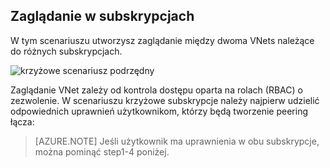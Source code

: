 ## <a name="peering-across-subscriptions"></a>Zaglądanie w subskrypcjach

W tym scenariuszu utworzysz zaglądanie między dwoma VNets należące do różnych subskrypcjach.

![krzyżowe scenariusz podrzędny](./media/virtual-networks-create-vnetpeering-scenario-crosssub-include/figure01.PNG)

Zaglądanie VNet zależy od kontrola dostępu oparta na rolach (RBAC) o zezwolenie. W scenariuszu krzyżowe subskrypcje należy najpierw udzielić odpowiednich uprawnień użytkownikom, którzy będą tworzenie peering łącza:

> [AZURE.NOTE] Jeśli użytkownik ma uprawnienia w obu subskrypcje, można pominąć step1-4 poniżej.
